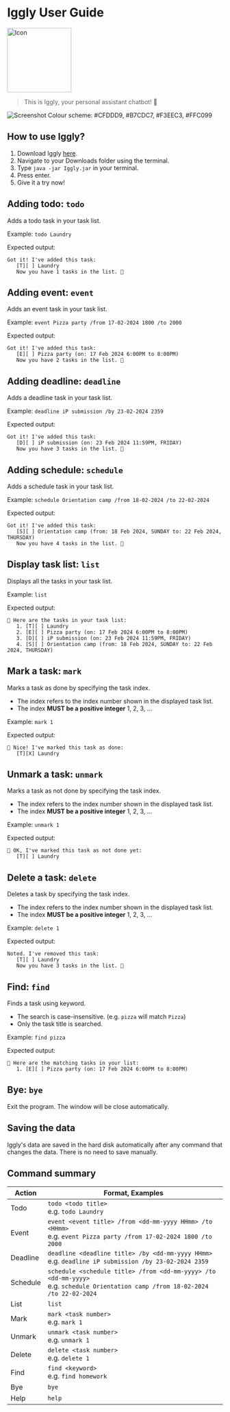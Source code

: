 # Iggly User Guide

<img src="../src/main/resources/images/Icon.png" alt="Icon" width="150">

> This is Iggly, your personal assistant chatbot! 🐧

<img src="Ui.png" alt="Screenshot">
Colour scheme: #CFDDD9, #B7CDC7, #F3EEC3, #FFC099

## How to use Iggly?

1. Download Iggly [here](https://github.com/yiwern5/ip/releases/download/v0.2/Iggly.jar).
2. Navigate to your Downloads folder using the terminal.
3. Type `java -jar Iggly.jar` in your terminal.
4. Press enter.
5. Give it a try now!

## Adding todo: `todo`

Adds a todo task in your task list.

Example: `todo Laundry`

Expected output:

```
Got it! I've added this task:
   [T][ ] Laundry
   Now you have 1 tasks in the list. 🐧
```

## Adding event: `event`

Adds an event task in your task list.

Example: `event Pizza party /from 17-02-2024 1800 /to 2000`

Expected output:

```
Got it! I've added this task:
   [E][ ] Pizza party (on: 17 Feb 2024 6:00PM to 8:00PM)
   Now you have 2 tasks in the list. 🐧
```

## Adding deadline: `deadline`

Adds a deadline task in your task list.

Example: `deadline iP submission /by 23-02-2024 2359`

Expected output:

```
Got it! I've added this task:
   [D][ ] iP submission (on: 23 Feb 2024 11:59PM, FRIDAY)
   Now you have 3 tasks in the list. 🐧
```

## Adding schedule: `schedule`

Adds a schedule task in your task list.

Example: `schedule Orientation camp /from 18-02-2024 /to 22-02-2024`

Expected output:

```
Got it! I've added this task:
   [S][ ] Orientation camp (from: 18 Feb 2024, SUNDAY to: 22 Feb 2024, THURSDAY)
   Now you have 4 tasks in the list. 🐧
```

## Display task list: `list`

Displays all the tasks in your task list.

Example: `list`

Expected output:

```
🐧 Here are the tasks in your task list:
   1. [T][ ] Laundry
   2. [E][ ] Pizza party (on: 17 Feb 2024 6:00PM to 8:00PM)
   3. [D][ ] iP submission (on: 23 Feb 2024 11:59PM, FRIDAY)
   4. [S][ ] Orientation camp (from: 18 Feb 2024, SUNDAY to: 22 Feb 2024, THURSDAY)
```

## Mark a task: `mark`

Marks a task as done by specifying the task index.
- The index refers to the index number shown in the displayed task list.
- The index **MUST be a positive integer** 1, 2, 3, ...

Example: `mark 1`

Expected output:

```
🐧 Nice! I've marked this task as done:
   [T][X] Laundry
```

## Unmark a task: `unmark`

Marks a task as not done by specifying the task index.
- The index refers to the index number shown in the displayed task list.
- The index **MUST be a positive integer** 1, 2, 3, ...

Example: `unmark 1`

Expected output:

```
🐧 OK, I've marked this task as not done yet:
   [T][ ] Laundry
```

## Delete a task: `delete`

Deletes a task by specifying the task index.
- The index refers to the index number shown in the displayed task list.
- The index **MUST be a positive integer** 1, 2, 3, ...

Example: `delete 1`

Expected output:

```
Noted. I've removed this task:
   [T][ ] Laundry
   Now you have 3 tasks in the list. 🐧
```

## Find: `find`

Finds a task using keyword.
- The search is case-insensitive. (e.g. `pizza` will match `Pizza`)
- Only the task title is searched.

Example: `find pizza`

Expected output:

```
🐧 Here are the matching tasks in your list:
   1. [E][ ] Pizza party (on: 17 Feb 2024 6:00PM to 8:00PM)
```

## Bye: `bye`

Exit the program. The window will be close automatically.

## Saving the data

Iggly's data are saved in the hard disk automatically after any command that changes the data. There is no need to save manually.

## Command summary

| Action   | Format, Examples                                                                                                                       |
|----------|----------------------------------------------------------------------------------------------------------------------------------------|
| Todo     | `todo <todo title>` <br/> e.g. `todo Laundry`                                                                                          |
| Event    | `event <event title> /from <dd-mm-yyyy HHmm> /to <HHmm>`<br/> e.g. `event Pizza party /from 17-02-2024 1800 /to 2000`                  |
| Deadline | `deadline <deadline title> /by <dd-mm-yyyy HHmm>` <br/> e.g. `deadline iP submission /by 23-02-2024 2359`                              |
| Schedule | `schedule <schedule title> /from <dd-mm-yyyy> /to <dd-mm-yyyy>` <br/> e.g. `schedule Orientation camp /from 18-02-2024 /to 22-02-2024` |
| List     | `list`                                                                                                                                 |
| Mark     | `mark <task number>` <br/> e.g. `mark 1`                                                                                               |
| Unmark   | `unmark <task number>` <br/> e.g. `unmark 1`                                                                                           |
| Delete   | `delete <task number>` <br/> e.g. `delete 1`                                                                                           |
| Find     | `find <keyword>` <br/> e.g. `find homework`                                                                                            |
| Bye      | `bye`                                                                                                                                  |
| Help     | `help`                                                                                                                                 |